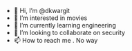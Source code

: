 - 👋 Hi, I’m @dkwargit
- 👀 I’m interested in movies
- 🌱 I’m currently learning engineering
- 💞️ I’m looking to collaborate on security
- 📫 How to reach me . No way

<!---
dkwargit/dkwargit is a ✨ special ✨ repository because its `README.md` (this file) appears on your GitHub profile.
You can click the Preview link to take a look at your changes.
--->
